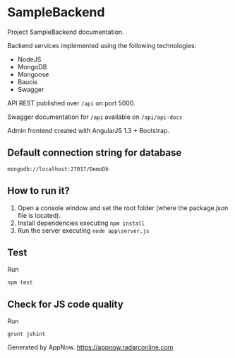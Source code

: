 # SampleBackend #
Project SampleBackend documentation.

Backend services implemented using the following technologies:

* NodeJS
* MongoDB
* Mongoose
* Baucis
* Swagger

API REST published over `/api` on port 5000.

Swagger documentation for `/api` available on `/api/api-docs`

Admin frontend created with AngularJS 1.3 + Bootstrap.

## Default connection string for database ##
`mongodb://localhost:27017/DemoDb`

## How to run it? ##

1. Open a console window and set the root folder (where the package.json file is located). 
2. Install dependencies executing `npm install`
3. Run the server executing `node app\server.js`

## Test ##
Run 

```npm test```

## Check for JS code quality ##
Run 

```grunt jshint```



Generated by AppNow. https://appnow.radarconline.com